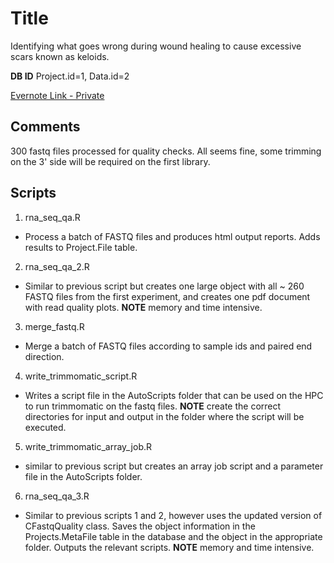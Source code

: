 # Title
Identifying what goes wrong during wound healing to cause excessive scars known as keloids.

**DB ID** Project.id=1, Data.id=2  

[Evernote Link - Private](https://www.evernote.com/shard/s288/nl/38698211/0a8bc5dc-e07d-40e4-9077-725c94e97bcd?title=00%20Keloid%20RNA-Seq)
## Comments
300 fastq files processed for quality checks. All seems fine, some trimming on the 3' side will be required on the first library.  

## Scripts
1. rna_seq_qa.R
  * Process a batch of FASTQ files and produces html output reports. Adds results to Project.File table.  
2. rna_seq_qa_2.R 
  * Similar to previous script but creates one large object with all ~ 260 FASTQ files from the first experiment, and creates one pdf document with read quality plots. **NOTE** memory and time intensive.  
3. merge_fastq.R
  * Merge a batch of FASTQ files according to sample ids and paired end direction.  
4. write_trimmomatic_script.R
  * Writes a script file in the AutoScripts folder that can be used on the HPC to run trimmomatic on the fastq files. **NOTE** create the correct directories for input and output in the folder where the script will be executed.  
5. write_trimmomatic_array_job.R
  * similar to previous script but creates an array job script and a parameter file in the AutoScripts folder.  
6. rna_seq_qa_3.R  
  * Similar to previous scripts 1 and 2, however uses the updated version of CFastqQuality class. Saves the object information in the Projects.MetaFile table in the database and the object in the appropriate folder. Outputs the relevant scripts. **NOTE** memory and time intensive.  
  
  

